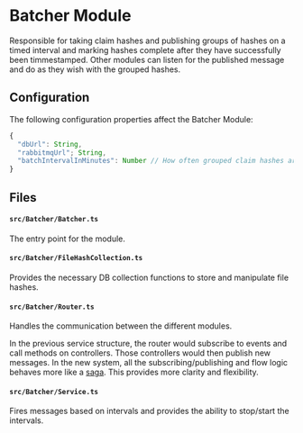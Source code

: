 # Batcher Module

Responsible for taking claim hashes and publishing groups of hashes on a timed interval and marking hashes complete after they have successfully been timmestamped. Other modules can listen for the published message and do as they wish with the grouped hashes.

## Configuration

The following configuration properties affect the Batcher Module:

```js
{
  "dbUrl": String,
  "rabbitmqUrl"; String,
  "batchIntervalInMinutes": Number // How often grouped claim hashes are published
}
```

## Files

#### `src/Batcher/Batcher.ts`   
The entry point for the module.

#### `src/Batcher/FileHashCollection.ts`   
Provides the necessary DB collection functions to store and manipulate file hashes.

#### `src/Batcher/Router.ts`   
Handles the communication between the different modules.

In the previous service structure, the router would subscribe to events and call methods on controllers. Those controllers would then publish new messages. In the new system, all the subscribing/publishing and flow logic behaves more like a [saga](https://github.com/redux-saga/redux-saga). This provides more clarity and flexibility.

#### `src/Batcher/Service.ts`

Fires messages based on intervals and provides the ability to stop/start the intervals.
